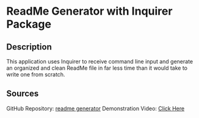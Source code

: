 # ReadMe Generator with Inquirer Package

## Description
This application uses Inquirer to receive command line input and generate an organized and clean ReadMe file in far less time than it would take to write one from scratch.


## Sources
GitHub Repository: [readme generator]('https://johnstapleton52.github.io/readme_generator/')
Demonstration Video: [Click Here](https://watch.screencastify.com/v/QlGSvm41sFBNy9aEyx1G)
